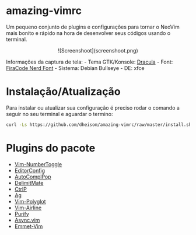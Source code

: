 # amazing-vimrc

Um pequeno conjunto de plugins e configurações para tornar o NeoVim mais
bonito e rápido na hora de desenvolver seus códigos usando o terminal.

<center>![Screenshoot](screenshoot.png)</center>

Informações da captura de tela:
    - Tema GTK/Konsole: [Dracula](https://github.com/dracula)
    - Font: [FiraCode Nerd Font](https://github.com/ryanoasis/nerd-fonts/tree/master/patched-fonts/FiraCode)
    - Sistema: Debian Bullseye
    - DE: xfce


# Instalação/Atualização

Para instalar ou atualizar sua configuração é preciso rodar o comando a seguir
no seu terminal e aguardar o termino:

```bash
curl -Ls https://github.com/dheisom/amazing-vimrc/raw/master/install.sh | bash -
```


# Plugins do pacote

 - [Vim-NumberToggle](https://github.com/jeffkreeftmeijer/vim-numbertoggle)
 - [EditorConfig](https://github.com/editorconfig/editorconfig-vim)
 - [AutoComplPop](https://github.com/vim-scripts/AutoComplPop)
 - [DelimitMate](https://github.com/Raimondi/delimitMate)
 - [CtrlP](https://github.com/ctrlpvim/ctrlp.vim)
 - [Ag](https://github.com/rking/ag.vim)
 - [Vim-Polyglot](https://github.com/sheerun/vim-polyglot)
 - [Vim-Airline](https://github.com/vim-airline/vim-airline)
 - [Purify](https://github.com/kyoz/purify)
 - [Async.vim](https://github.com/prabirshrestha/async.vim)
 - [Emmet-Vim](https://github.com/mattn/emmet-vim)
